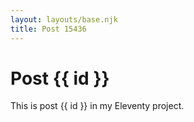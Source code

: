 ```yaml
---
layout: layouts/base.njk
title: Post 15436
---
```


# Post {{ id }}

This is post {{ id }} in my Eleventy project.
